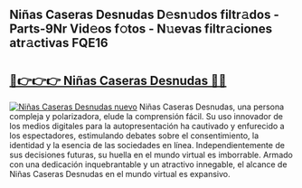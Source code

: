 ## Niñas Caseras Desnudas D𝚎sn𝚞dos filtr𝚊dos - Parts-9Nr Vid𝚎os f𝚘tos - N𝚞evas filtr𝚊ciones atr𝚊ctivas FQE16

# <h2><a href="http://mb2uxm8.tromn.icu/?c=Ni%c3%b1as+Caseras+Desnudas">🔗👉👉👉 Niñas Caseras Desnudas 🔗🔗</a></h2>

[![Niñas Caseras Desnudas nuevo](https://i.imgur.com/pEAQMta.gif)](http://mb2uxm8.tromn.icu/?c=Ni%c3%b1as+Caseras+Desnudas)
Niñas Caseras Desnudas, una persona compleja y polarizadora, elude la comprensión fácil. Su uso innovador de los medios digitales para la autopresentación ha cautivado y enfurecido a los espectadores, estimulando debates sobre el consentimiento, la identidad y la esencia de las sociedades en línea. Independientemente de sus decisiones futuras, su huella en el mundo virtual es imborrable. Armado con una dedicación inquebrantable y un atractivo innegable, el alcance de Niñas Caseras Desnudas en el mundo virtual es expansivo.
